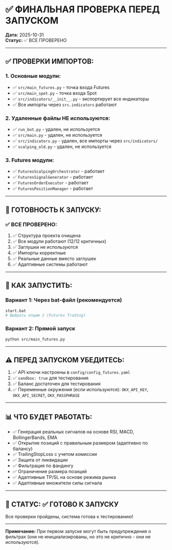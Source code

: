 # ✅ ФИНАЛЬНАЯ ПРОВЕРКА ПЕРЕД ЗАПУСКОМ

**Дата:** 2025-10-31  
**Статус:** ✅ ВСЕ ПРОВЕРЕНО

---

## ✅ **ПРОВЕРКИ ИМПОРТОВ:**

### 1. **Основные модули:**
- ✅ `src/main_futures.py` - точка входа Futures
- ✅ `src/main_spot.py` - точка входа Spot
- ✅ `src/indicators/__init__.py` - экспортирует все индикаторы
- ✅ Все импорты через `src.indicators` работают

### 2. **Удаленные файлы НЕ используются:**
- ✅ `run_bot.py` - удален, не используется
- ✅ `src/main.py` - удален, не используется
- ✅ `src/indicators.py` - удален, все импорты через `src/indicators/`
- ✅ `scalping_old.py` - удален, не используется

### 3. **Futures модули:**
- ✅ `FuturesScalpingOrchestrator` - работает
- ✅ `FuturesSignalGenerator` - работает
- ✅ `FuturesOrderExecutor` - работает
- ✅ `FuturesPositionManager` - работает

---

## 🚀 **ГОТОВНОСТЬ К ЗАПУСКУ:**

### ✅ **ВСЕ ПРОВЕРЕНО:**
1. ✅ Структура проекта очищена
2. ✅ Все модули работают (12/12 критичных)
3. ✅ Заглушки не используются
4. ✅ Импорты корректные
5. ✅ Реальные данные вместо заглушек
6. ✅ Адаптивные системы работают

---

## 📝 **КАК ЗАПУСТИТЬ:**

### **Вариант 1: Через bat-файл (рекомендуется)**
```bash
start.bat
# Выбрать опцию 2 (Futures Trading)
```

### **Вариант 2: Прямой запуск**
```bash
python src/main_futures.py
```

---

## ⚠️ **ПЕРЕД ЗАПУСКОМ УБЕДИТЕСЬ:**

1. ✅ API ключи настроены в `config/config_futures.yaml`
2. ✅ `sandbox: true` для тестирования
3. ✅ Баланс достаточен для тестирования
4. ✅ Переменные окружения (если используются): `OKX_API_KEY`, `OKX_API_SECRET`, `OKX_PASSPHRASE`

---

## 📊 **ЧТО БУДЕТ РАБОТАТЬ:**

- ✅ Генерация реальных сигналов на основе RSI, MACD, BollingerBands, EMA
- ✅ Открытие позиций с правильным размером (адаптивно по балансу)
- ✅ TrailingStopLoss с учетом комиссии
- ✅ Защита от ликвидации
- ✅ Фильтрация по фандингу
- ✅ Ограничение размера позиций
- ✅ Адаптивные TP/SL на основе режима рынка
- ✅ Адаптивные множители силы сигнала

---

## 🎯 **СТАТУС: ✅ ГОТОВО К ЗАПУСКУ**

Все проверки пройдены, система готова к тестированию!

---

**Примечание:** При первом запуске могут быть предупреждения о фильтрах (они не инициализированы, но это не критично - они не используются).


